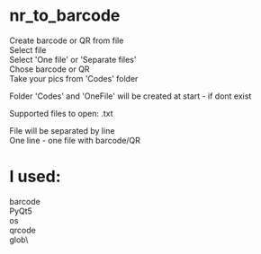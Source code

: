 # nr_to_barcode

Create barcode or QR from file\
Select file\
Select 'One file' or 'Separate files'\
Chose barcode or QR\
Take your pics from 'Codes' folder

Folder 'Codes' and 'OneFile' will be created at start - if dont exist


Supported files to open: .txt

File will be separated by line\
One line - one file with barcode/QR

# I used:

barcode\
PyQt5\
os\
qrcode\
glob\